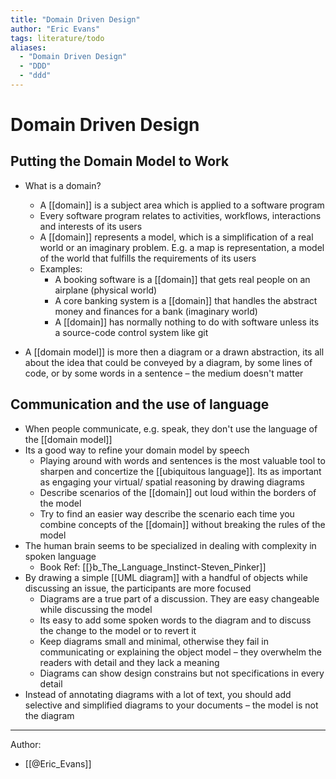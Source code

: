 ```yaml
---
title: "Domain Driven Design"
author: "Eric Evans"
tags: literature/todo
aliases:
  - "Domain Driven Design"
  - "DDD"
  - "ddd"
---
```


# Domain Driven Design

## Putting the Domain Model to Work
- What is a domain?
	- A [[domain]] is a subject area which is applied to a software program
	- Every software program relates to activities, workflows, interactions and interests of its users
	- A [[domain]] represents a model, which is a simplification of a real world or an imaginary problem. E.g. a map is representation, a model of the world that fulfills the requirements of its users
	- Examples:
		- A booking software is a [[domain]] that gets real people on an airplane (physical world)
		- A core banking system is a [[domain]] that handles the abstract money and finances for a bank (imaginary world)
		- A [[domain]] has normally nothing to do with software unless its a source-code control system like git

- A [[domain model]] is more then a diagram or a drawn abstraction, its all about the idea that could be conveyed by a diagram, by some lines of code, or by some words in a sentence – the medium doesn't matter

## Communication and the use of language
- When people communicate, e.g. speak, they don't use the language of the [[domain model]]
- Its a good way to refine your domain model by speech
	- Playing around with words and sentences is the most valuable tool to sharpen and concertize the [[ubiquitous language]]. Its as important as engaging your virtual/ spatial reasoning by drawing diagrams
	- Describe scenarios of the [[domain]] out loud within the borders of the model
	- Try to find an easier way describe the scenario each time you combine concepts of the [[domain]] without breaking the rules of the model
- The human brain seems to be specialized in dealing with complexity in spoken language
	- Book Ref: [[}b_The_Language_Instinct-Steven_Pinker]]
- By drawing a simple [[UML diagram]] with a handful of objects while discussing an issue, the participants are more focused
	- Diagrams are a true part of a discussion. They are easy changeable while discussing the model
	- Its easy to add some spoken words to the diagram and to discuss the change to the model or to revert it
	- Keep diagrams small and minimal, otherwise they fail in communicating or explaining the object model – they overwhelm the readers with detail and they lack a meaning 
	- Diagrams can show design constrains but not specifications in every detail
- Instead of annotating diagrams with a lot of text, you should add selective and simplified diagrams to your documents – the model is not the diagram

***

Author:
- [[@Eric_Evans]]
